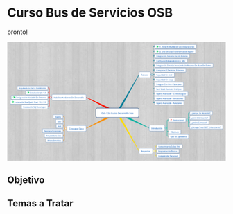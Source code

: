 # Curso Bus de Servicios OSB

pronto!

![Contenido](OSB12cCursoDesarrolloSOA.png)

## Objetivo

## Temas a Tratar
